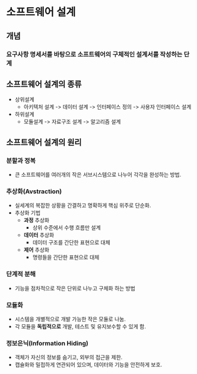 # 소프트웨어 설계
## 개념
### 요구사항 명세서를 바탕으로 소프트웨어의 구체적인 설계서를 작성하는 단계
## 소프트웨어 설계의 종류
- 상위설계
  - 아키텍처 설계 -> 데이터 설계 -> 인터페이스 정의 -> 사용자 인터페이스 설계
- 하위설계
  - 모듈설계 -> 자료구조 설계 -> 알고리즘 설계
## 소프트웨어 설계의 원리
### 분할과 정복
- 큰 소프트웨어를 여러개의 작은 서브시스템으로 나누어 각각을 완성하는 방법.
### 추상화(Avstraction)
- 실세계의 복잡한 상황을 간결하고 명확하게 핵심 위주로 단순화. 
- 추상화 기법
  - **과정** 추상화
    - 상위 수준에서 수행 흐름만 설계
  - **데이터** 추상화
    - 데이터 구조를 간단한 표현으로 대체 
  - **제어** 추상화
    - 명령들을 간단한 표현으로 대체     
### 단계적 분해
- 기능을 점차적으로 작은 단위로 나누고 구체화 하는 방법
### 모듈화
- 시스템을 개별적으로 개발 가능한 작은 모듈로 나눔.
- 각 모듈을 **독립적으로** 개발, 테스트 및 유지보수할 수 있게 함.

### 정보은닉(Information Hiding)
- 객체가 자신의 정보를 숨기고, 외부의 접근을 제한.
- 캡슐화와 밀접하게 연관되어 있으며, 데이터와 기능을 안전하게 보호.
